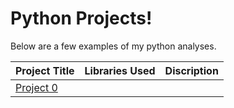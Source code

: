 # Python Projects!
Below are a few examples of my python analyses.

| Project Title | Libraries Used | Discription |
| --- | --- | --- | 
| <a href="https://tybinning.github.io/pythonprojects/Project_0.html"> Project 0 </a> | | |
